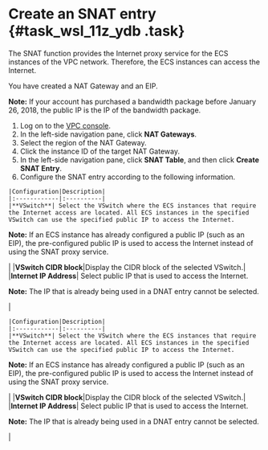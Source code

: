 # Create an SNAT entry {#task_wsl_11z_ydb .task}

The SNAT function provides the Internet proxy service for the ECS instances of the VPC network. Therefore, the ECS instances can access the Internet.

You have created a NAT Gateway and an EIP.

**Note:** If your account has purchased a bandwidth package before January 26, 2018, the public IP is the IP of the bandwidth package.

1.   Log on to the [VPC console](https://partners-intl.aliyun.com/login-required#/vpc). 
2.   In the left-side navigation pane, click **NAT Gateways**. 
3.   Select the region of the NAT Gateway. 
4.   Click the instance ID of the target NAT Gateway. 
5.   In the left-side navigation pane, click **SNAT Table**, and then click **Create SNAT Entry**. 
6.   Configure the SNAT entry according to the following information. 

    |Configuration|Description|
    |:------------|:----------|
    |**VSwitch**| Select the VSwitch where the ECS instances that require the Internet access are located. All ECS instances in the specified VSwitch can use the specified public IP to access the Internet.

 **Note:** If an ECS instance has already configured a public IP \(such as an EIP\), the pre-configured public IP is used to access the Internet instead of using the SNAT proxy service.

 |
    |**VSwitch CIDR block**|Display the CIDR block of the selected VSwitch.|
    |**Internet IP Address**| Select public IP that is used to access the Internet.

 **Note:** The IP that is already being used in a DNAT entry cannot be selected.

 |

    |Configuration|Description|
    |:------------|:----------|
    |**VSwitch**| Select the VSwitch where the ECS instances that require the Internet access are located. All ECS instances in the specified VSwitch can use the specified public IP to access the Internet.

 **Note:** If an ECS instance has already configured a public IP \(such as an EIP\), the pre-configured public IP is used to access the Internet instead of using the SNAT proxy service.

 |
    |**VSwitch CIDR block**|Display the CIDR block of the selected VSwitch.|
    |**Internet IP Address**| Select public IP that is used to access the Internet.

 **Note:** The IP that is already being used in a DNAT entry cannot be selected.

 |


